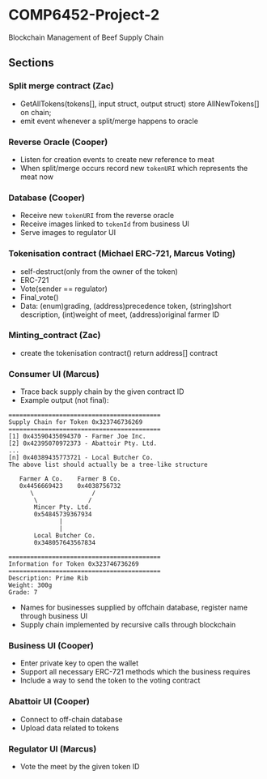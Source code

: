 # COMP6452-Project-2
Blockchain Management of Beef Supply Chain


## Sections

### Split merge contract (Zac)
  * GetAllTokens(tokens[], input struct, output struct) store AllNewTokens[] on chain; 
  * emit event whenever a split/merge happens to oracle
  
### Reverse Oracle (Cooper)
  * Listen for creation events to create new reference to meat
  * When split/merge occurs record new `tokenURI` which represents the meat now
  
### Database (Cooper)
  * Receive new `tokenURI` from the reverse oracle
  * Receive images linked to `tokenId` from business UI
  * Serve images to regulator UI
  
### Tokenisation contract (Michael ERC-721, Marcus Voting)
  * self-destruct(only from the owner of the token)
  * ERC-721
  * Vote(sender == regulator)
  * Final_vote() 
  * Data: (enum)grading,
          (address)precedence token,
          (string)short description,
          (int)weight of meet,
          (address)original farmer ID

### Minting_contract (Zac)
 * create the tokenisation contract() return address[] contract

### Consumer UI (Marcus)
  *  Trace back supply chain by the given contract ID
  * Example output (not final):
  ```
==========================================
Supply Chain for Token 0x323746736269
==========================================
[1] 0x43590435094370 - Farmer Joe Inc.
[2] 0x42395070972373 - Abattoir Pty. Ltd.
...
[n] 0x40389435773721 - Local Butcher Co.
The above list should actually be a tree-like structure

     Farmer A Co.    Farmer B Co.
     0x4456669423    0x4038756732
        \                /
         \              /
         Mincer Pty. Ltd.
         0x54845739367934
                |
                |
         Local Butcher Co.
         0x348057643567834
  
==========================================
Information for Token 0x323746736269
==========================================
Description: Prime Rib
Weight: 300g
Grade: 7
```
 * Names for businesses supplied by offchain database, register name through business UI
 * Supply chain implemented by recursive calls through blockchain

### Business UI (Cooper)
  * Enter private key to open the wallet
  * Support all necessary ERC-721 methods which the business requires
  * Include a way to send the token to the voting contract
  
### Abattoir UI (Cooper)
  * Connect to off-chain database
  * Upload data related to tokens

### Regulator UI (Marcus)
  *  Vote the meet by the given token ID
